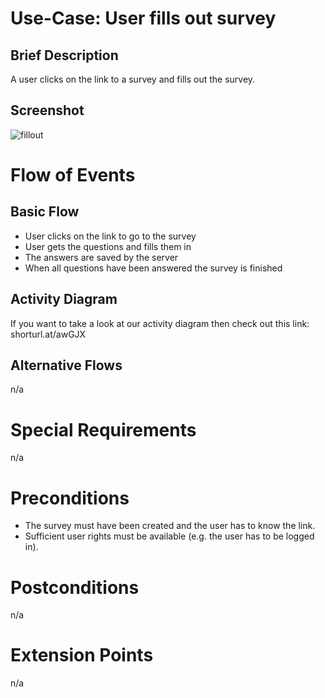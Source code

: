 # Use-Case: User fills out survey

## Brief Description

A user clicks on the link to a survey and fills out the survey.

## Screenshot
![fillout](ressources/fillout.jpg)

# Flow of Events

## Basic Flow
 - User clicks on the link to go to the survey
 - User gets the questions and fills them in
 - The answers are saved by the server
 - When all questions have been answered the survey is finished
## Activity Diagram

If you want to take a look at our activity diagram then check out this link: shorturl.at/awGJX

## Alternative Flows

n/a

# Special Requirements

n/a

# Preconditions

 - The survey must have been created and the user has to know the link.
 - Sufficient user rights must be available (e.g. the user has to be logged in).

# Postconditions

n/a

# Extension Points

n/a
